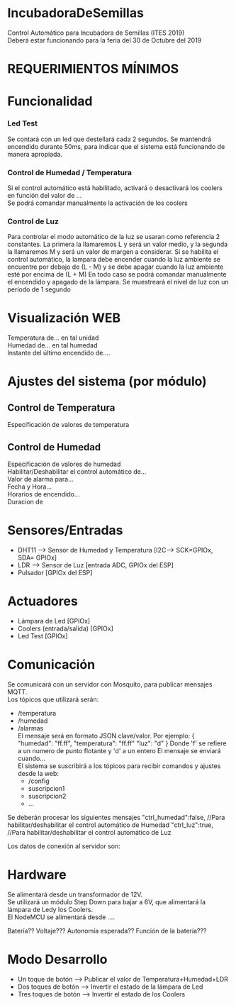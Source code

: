 # IncubadoraDeSemillas
Control Automático para Incubadora de Semillas (ITES 2019)  
Deberá estar funcionando para la feria del 30 de Octubre del 2019  

# REQUERIMIENTOS MÍNIMOS

# Funcionalidad
### Led Test
Se contará con un led que destellará cada 2 segundos. Se mantendrá encendido durante 50ms, para indicar que el sistema está funcionando de manera apropiada.  

### Control de Humedad / Temperatura
Si el control automático está habilitado, activará o desactivará los coolers en función del valor de ...  
Se podrá comandar manualmente la activación de los coolers  

### Control de Luz
Para controlar el modo automático de la luz se usaran como referencia 2 constantes. 
La primera la llamaremos L y será un valor medio, y la segunda la llamaremos M y será un valor de margen a considerar. 
Si se habilita el control automático, la lampara debe encender cuando la luz ambiente se encuentre por debajo de (L - M) y se debe apagar cuando la luz ambiente esté por encima de (L + M)
En todo caso se podrá comandar manualmente el encendido y apagado de la lámpara.
Se muestreará el nivel de luz con un período de 1 segundo


# Visualización WEB
Temperatura de... en tal unidad  
Humedad de... en tal humedad  
Instante del último encendido de....  


# Ajustes del sistema (por módulo)
## Control de Temperatura
Especificación de valores de temperatura  

## Control de Humedad
Especificación de valores de humedad  
Habilitar/Deshabilitar el control automático de...  
Valor de alarma para...  
Fecha y Hora...  
Horarios de encendido...  
Duracion de   

# Sensores/Entradas
- DHT11 --> Sensor de Humedad y Temperatura [I2C--> SCK=GPIOx, SDA= GPIOx]
- LDR --> Sensor de Luz [entrada ADC, GPIOx del ESP]
- Pulsador [GPIOx del ESP]

# Actuadores
- Lámpara de Led [GPIOx]
- Coolers (entrada/salida) [GPIOx]
- Led Test [GPIOx]

# Comunicación
Se comunicará con un servidor con Mosquito, para publicar mensajes MQTT.  
Los tópicos que utilizará serán:  
- /temperatura  
- /humedad  
- /alarmas  
El mensaje será en formato JSON clave/valor. Por ejemplo:
{ "humedad": "ff.ff",
  "temperatura": "ff.ff"
  "luz": "d" }
Donde 'f' se refiere a un numero de punto flotante y 'd' a un entero 
El mensaje se enviará cuando...  
El sistema se suscribirá a los tópicos para recibir comandos y ajustes desde la web:
  - /config 
  - suscripcion1
  - suscripcion2
  - ...

Se deberán procesar los siguientes mensajes
"ctrl_humedad":false,   //Para habilitar/deshabilitar el control automático de Humedad
"ctrl_luz":true,        //Para habilitar/deshabilitar el control automático de Luz

Los datos de conexión al servidor son:  

# Hardware
Se alimentará desde un transformador de 12V.  
Se utilizará un módulo Step Down para bajar a 6V, que alimentará la lámpara de Ledy los Coolers.  
El NodeMCU se alimentará desde ....

Batería?? Voltaje??? Autonomía esperada?? Función de la batería???  

# Modo Desarrollo
- Un toque de botón --> Publicar el valor de Temperatura+Humedad+LDR
- Dos toques de botón --> Invertir el estado de la lámpara de Led
- Tres toques de botón --> Invertir el estado de los Coolers
